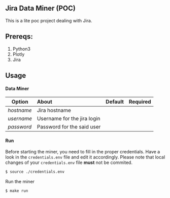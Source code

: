 ## Jira Data Miner (POC)                    
This is a lite poc project dealing with Jira.

## Prereqs:

 1. Python3
 2. Plotly
 3. Jira

## Usage

#### Data Miner
 
| Option        | About                                             | Default       | Required       |
| ------------- |:--------------------------------------------------|:-------------:|:--------------:|
|*hostname*         | Jira hostname  |  |
|*username*    | Username for the jira login  |  |
|*password*         | Password for the said user  |      |

#### Run
Before starting the miner, you need to fill in the proper credentials. Have a look in the ``credentials.env`` file and edit it accordingly.
Please note that local changes of your ``credentials.env`` file **must** not be commited.

```sh
$ source ./credentials.env
```

Run the miner

```sh
$ make run
```
